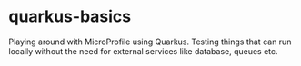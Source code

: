 # quarkus-basics
Playing around with MicroProfile using Quarkus.
Testing things that can run locally without the need for external services like database, queues etc. 


